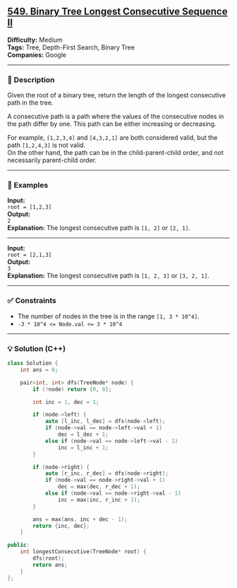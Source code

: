 ## [549. Binary Tree Longest Consecutive Sequence II](https://leetcode.com/problems/binary-tree-longest-consecutive-sequence-ii/)

**Difficulty:** Medium  
**Tags:** Tree, Depth-First Search, Binary Tree  
**Companies:** Google

---

### 📝 Description

Given the root of a binary tree, return the length of the longest consecutive path in the tree.

A consecutive path is a path where the values of the consecutive nodes in the path differ by one. This path can be either increasing or decreasing.

For example, `[1,2,3,4]` and `[4,3,2,1]` are both considered valid, but the path `[1,2,4,3]` is not valid.  
On the other hand, the path can be in the child-parent-child order, and not necessarily parent-child order.

---

### 📘 Examples

**Input:**  
`root = [1,2,3]`  
**Output:**  
`2`  
**Explanation:** The longest consecutive path is `[1, 2]` or `[2, 1]`.

---

**Input:**  
`root = [2,1,3]`  
**Output:**  
`3`  
**Explanation:** The longest consecutive path is `[1, 2, 3]` or `[3, 2, 1]`.

---

### ✅ Constraints

- The number of nodes in the tree is in the range `[1, 3 * 10^4]`.
- `-3 * 10^4 <= Node.val <= 3 * 10^4`

---

### 💡 Solution (C++)

```cpp
class Solution {
    int ans = 0;

    pair<int, int> dfs(TreeNode* node) {
        if (!node) return {0, 0};

        int inc = 1, dec = 1;

        if (node->left) {
            auto [l_inc, l_dec] = dfs(node->left);
            if (node->val == node->left->val + 1)
                dec = l_dec + 1;
            else if (node->val == node->left->val - 1)
                inc = l_inc + 1;
        }

        if (node->right) {
            auto [r_inc, r_dec] = dfs(node->right);
            if (node->val == node->right->val + 1)
                dec = max(dec, r_dec + 1);
            else if (node->val == node->right->val - 1)
                inc = max(inc, r_inc + 1);
        }

        ans = max(ans, inc + dec - 1);
        return {inc, dec};
    }

public:
    int longestConsecutive(TreeNode* root) {
        dfs(root);
        return ans;
    }
};
```
